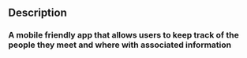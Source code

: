 ## Description
### A mobile friendly app that allows users to keep track of the people they meet and where with associated information
